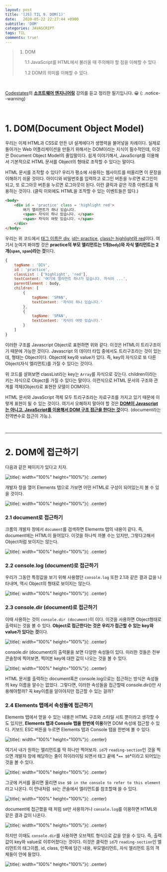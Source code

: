 ```yaml
---
layout: post
title: '[JS] TIL 9. DOM(1)'
date:   2020-05-22 22:27:44 +0900
subtitle: 'DOM'
categories: JAVASCRIPT
tags: TIL
comments: true!
---
```


> 1. DOM
> 
>    1.1 JavaScript를 HTML에서 불러올 때 주의해야 할 점을 이해할 수 있다
>    
>    1.2 DOM의 의미를 이해할 수 있다. 

<br>

[Codestates](https://codestates.com/)의 **[소프트웨어 엔지니어링](https://codestates.com/course/software-engineering)** 강의를 듣고 정리한 필기입니다. 😀 
{: .notice--warning}

<br>

# 1. DOM(Document Object Model)

우리는 이제 HTML과 CSS로 만든 UI 설계에다가 생명력을 불어넣을 차례이다. 실제로 돌아가는 Web 어플리케이션을 만들기 위해서는 DOM이라는 지식이 필수적인데, 이것은 Document Object Model의 줄임말이다.  쉽게 이야기해서, JavaScript를 이용해서 기본적으로 HTML 문서를 Object의 형태로 조작할 수 있다는 말이다. 

HTML 문서를 조작할 수 있다? 우리가 평소에 사용하는 웹사이트를 떠올리면 이 문장을 이해하기 쉬울 것이다. 아이디와 비밀번호를 입력하고 로그인 버튼을 누르면 로그인이 되고, 또 로그아웃 버튼을 누르면 로그아웃이 된다. 이런 클릭과 같은 각종 이벤트를 적용하는 것이다. (클릭 이외에도 HTML을 조작할 수 있는 이벤트들은 많다.)

```html
<body>
    <div id = 'practice' class = 'highlight red'>
        여기 엘리먼트가 하나 있습니다.
        <span> 자식이 하나 있습니다. </span>
        <span> 자식이 여럿 있습니다. </span>        
    </div>
</body>
```

우리는 위 코드에서 <u>태그 이름은 div</u>, <u>id는 practice</u>, <u>class는  highlight와 red</u>이다. 여기서 눈여겨 봐야할 것은 **practice의 부모 엘리먼트는 1개(`body`)와 자식 엘리먼트는 2개(`span`, `span`)라는 것**이다.

```js
{
    tagName : 'DIV',
    id : 'practice',
    classList : ['highlight', 'red'],
    textContent: '여기에 엘리먼트 하나가 있습니다. 자식이 ...',
    parentElement : body,
    children: [
        {
            tagName: 'SPAN',
            textContent: '자식이 하나 있습니다.'
        },
        {
            tagName: 'SPAN',
            textContent: '자식이 여럿 있습니다.'
        }
    ]
}
```

이러한 구조를 Javascript Object로 표현하면 위와 같다. 이것은 HTML이 트리구조이기 때문에 가능한 것이다. Javascript 의 데이터 타입 중에서도 트리구조라는 것이 있는데, 형태는 Object이다. Object에 key와 value가 있다. 즉, key의 자식으로 또 다른 Object(자식 엘리먼트)를 가질 수 있다는 것이다.

위 코드를 살펴보면 classList라는 key는 `Array`를 자식으로 갖는다. children이라는 키는 자식으로 Object를 가질 수 있다는 말이다. 이런식으로 HTML 문서의 구조와 관계를 객체(Object)로 표현한 모델이 DOM이다.

HTML 문서와 JavaScript 객체 모두 트리구조라는 자료구조를 가지고 있기 때문에 이렇게 표현이 될 수 있는 것이다. 여기서 오해하지 말아야 할 것은 <u>**DOM이 Javascript는 아니고, JavaScript를 이용해서 DOM 구조 접근을 한다는 것**</u>이다. (document라는 전역변수로 접근이 가능.). 

<br>

***

# 2. DOM에 접근하기

다음과 같은 페이지가 있다고 치자. 

![title](/assets/img/JS-TIL/TIL9/2020-05-22-JS-TIL9-1.png){: width="100%" height="100%"}{: .center}

개발자 창을 열어 Elements 탭으로 가보면 어떤 HTML로 구성이 되어있는지 볼 수 있을 것이다.

![title](/assets/img/JS-TIL/TIL9/2020-05-22-JS-TIL9-2.png){: width="100%" height="100%"}{: .center}

### 2.1 document로 접근하기

크롬의 개발자 창에서 `document`를 검색하면 Elements 탭의 내용이 같다. 즉, document에는 HTML이 들어있다. 이것을 하나씩 까볼 수는 있지만, 그렇다고해서 Object처럼 보이지는 않는다.

![title](/assets/img/JS-TIL/TIL9/2020-05-22-JS-TIL9-3.png){: width="100%" height="100%"}{: .center}

### 2.2 console.log (document)로 접근하기

우리가 그동안 특정값을 보기 위해 사용했던 `console.log` 또한 2.1과 같은 결과 값을 나타내며, 역시 Object의 형태로 보이지는 않는다.

![title](/assets/img/JS-TIL/TIL9/2020-05-22-JS-TIL9-4.png){: width="100%" height="100%"}{: .center}

### 2.3 console.dir (document)로 접근하기

이때 사용하는 것이 `console.dir (document)`이 이다. 이것을 사용하면 Object형태로 출력되는 것을 볼 수 있다. **Object로 접근한다는 것은 우리가 접근할 수 있는 key와 value가 있다는 것**이다.

![title](/assets/img/JS-TIL/TIL9/2020-05-22-JS-TIL9-5.png){: width="100%" height="100%"}{: .center}

console.dir (document)의 출력물을 보면 다양한 속성들이 있다. 이러한 것들은 전부 콘솔창에 찍어보면, 찍어본 key에 대한 값이 나오는 것을 볼 수 있다.

![title](/assets/img/JS-TIL/TIL9/2020-05-22-JS-TIL9-6.png){: width="100%" height="100%"}{: .center} 

HTML 문서를 출력하는  document혹은 console.log으로는 접근하는 방식은 속성들의 key 이름을 알수는 없었다. 그렇다면, 이러한 속성들을 접근할때  console.dir()만 사용해야할까? 꼭 key이름을 알아야지만 접근할 수 있는 걸까?

### 2.4 Elements 탭에서 속성들에 접근하기 

Elements 탭에서 얻을 수 있는 내용은 HTML 구조와 스타일 시트 뿐이라고 생각할 수도 있지만, **Elements 탭과 Console 탭을 한번에 이용**하면 DOM 속성에 접근할 수 있다. 키보드 ESC 버튼을 누르면 Elements 탭과 Console 탭을 한번에 볼 수 있다. 

![title](/assets/img/JS-TIL/TIL9/2020-05-22-JS-TIL9-7.png){: width="100%" height="100%"}{: .center} 

여기서 내가 원하는 엘리먼트를 딱 하나만 찍어보자. `id`가 `reading-section`인 것을 찍으면 개발자 창에 해당하는 줄이 하이라이팅 되면서 태그 끝에 *`== $0`*이라고 되어있는 것을 볼 수 있다. 

![title](/assets/img/JS-TIL/TIL9/2020-05-22-JS-TIL9-8.png){: width="100%" height="100%"}{: .center} 

그곳에 커서를 올리면 올리면 `Use $0 in the console to refer to this element`라고 나온다. 이 안내처럼` $0`는 콘솔에서 엘리먼트를 참조할때 쓸 수 있다.

![title](/assets/img/JS-TIL/TIL9/2020-05-22-JS-TIL9-9.png){: width="100%" height="100%"}{: .center} 

document에 접근했을 때 처럼 `$0`만 사용하거나 `console.log`를 이용하면 HTML와 같은 결과 값이 나온다. 

![title](/assets/img/JS-TIL/TIL9/2020-05-22-JS-TIL9-10.png){: width="100%" height="100%"}{: .center} 

하지만 이때도 `console.dir`를 사용하면 오브젝트 형식으로 값을 얻을 수 있다. 즉, 출력 값이 key와 value로 이루어졌다는 것이다. 이것은 클릭한 `id`가 `reading-section`인 엘리먼트의 태그이름, id, class, 안쪽에 담긴 내용, 부모엘리먼트, 자식 엘리먼트 등의 객체들이 안에 들었다. 

![title](/assets/img/JS-TIL/TIL9/2020-05-22-JS-TIL9-11.png){: width="100%" height="100%"}{: .center} 
